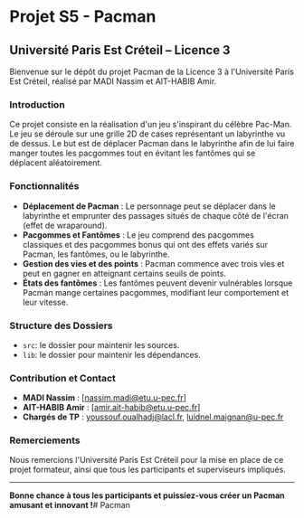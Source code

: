 # Projet S5 - Pacman
## Université Paris Est Créteil – Licence 3

Bienvenue sur le dépôt du projet Pacman de la Licence 3 à l'Université Paris Est Créteil, réalisé par MADI Nassim et AIT-HABIB Amir.

### Introduction

Ce projet consiste en la réalisation d'un jeu s'inspirant du célèbre Pac-Man. Le jeu se déroule sur une grille 2D de cases représentant un labyrinthe vu de dessus. Le but est de déplacer Pacman dans le labyrinthe afin de lui faire manger toutes les pacgommes tout en évitant les fantômes qui se déplacent aléatoirement.

### Fonctionnalités

- **Déplacement de Pacman** : Le personnage peut se déplacer dans le labyrinthe et emprunter des passages situés de chaque côté de l'écran (effet de wraparound).
- **Pacgommes et Fantômes** : Le jeu comprend des pacgommes classiques et des pacgommes bonus qui ont des effets variés sur Pacman, les fantômes, ou le labyrinthe.
- **Gestion des vies et des points** : Pacman commence avec trois vies et peut en gagner en atteignant certains seuils de points.
- **États des fantômes** : Les fantômes peuvent devenir vulnérables lorsque Pacman mange certaines pacgommes, modifiant leur comportement et leur vitesse.

### Structure des Dossiers

- `src`: le dossier pour maintenir les sources.
- `lib`: le dossier pour maintenir les dépendances.


### Contribution et Contact

- **MADI Nassim** : [nassim.madi@etu.u-pec.fr]
- **AIT-HABIB Amir** : [amir.ait-habib@etu.u-pec.fr]
- **Chargés de TP** : youssouf.oualhadj@lacl.fr, luidnel.maignan@u-pec.fr

### Remerciements

Nous remercions l'Université Paris Est Créteil pour la mise en place de ce projet formateur, ainsi que tous les participants et superviseurs impliqués.

---

**Bonne chance à tous les participants et puissiez-vous créer un Pacman amusant et innovant !**# Pacman
